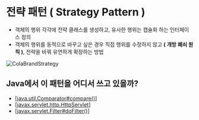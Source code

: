# 전략 패턴 ( Strategy Pattern )

- 객체의 행위 각각에 전략 클래스를 생성하고, 유사한 행위는 캡슐화 하는 인터페이스 정의
- 객체의 행위를 동적으로 바꾸고 싶은 경우 직접 행위를 수정하지 않고 **( 개방 폐쇠 원칙 )**, 전략을 바꿔 유연하게 확장하는 방법

![ColaBrandStrategy](https://user-images.githubusercontent.com/22286957/84777265-529fd200-b01c-11ea-8f29-03d308ca4c96.png)

## Java에서 이 패턴을 어디서 쓰고 있을까?
  + [[java.util.Comparator#compare()](https://docs.oracle.com/javase/8/docs/api/java/util/Comparator.html#compare-T-T-)]
  + [[javax.servlet.http.HttpServlet](https://docs.oracle.com/javaee/7/api/javax/servlet/http/HttpServlet.html)]
  + [[javax.servlet.Filter#doFilter()](https://docs.oracle.com/javaee/7/api/javax/servlet/Filter.html#doFilter-javax.servlet.ServletRequest-javax.servlet.ServletResponse-javax.servlet.FilterChain-)]
